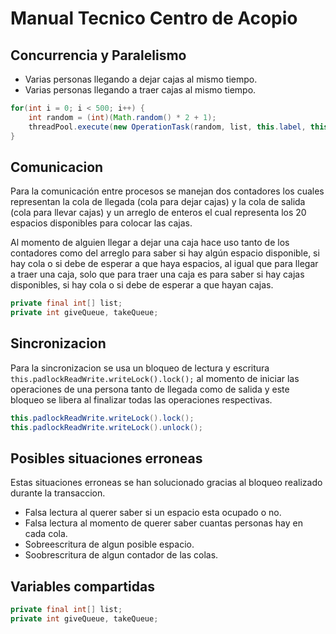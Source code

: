 # Manual Tecnico Centro de Acopio

## Concurrencia y Paralelismo
- Varias personas llegando a dejar cajas al mismo tiempo.
- Varias personas llegando a traer cajas al mismo tiempo.

```java
for(int i = 0; i < 500; i++) {
    int random = (int)(Math.random() * 2 + 1);
    threadPool.execute(new OperationTask(random, list, this.label, this.giveQueue, this.takeQueue));
}
```

## Comunicacion
Para la comunicación entre procesos se manejan dos contadores los cuales representan la cola de llegada (cola para dejar cajas) y la cola de salida (cola para llevar cajas) y un arreglo de enteros el cual representa los 20 espacios disponibles para colocar las cajas.

Al momento de alguien llegar a dejar una caja hace uso tanto de los contadores como del arreglo para saber si hay algún espacio disponible, si hay cola o si debe de esperar a que haya espacios, al igual que para llegar a traer una caja, solo que para traer una caja es para saber si hay cajas disponibles, si hay cola o si debe de esperar a que hayan cajas.

```java
private final int[] list;
private int giveQueue, takeQueue;
```

## Sincronizacion
Para la sincronizacion se usa un bloqueo de lectura y escritura ```this.padlockReadWrite.writeLock().lock();``` al momento de iniciar las operaciones de una persona tanto de llegada como de salida y este bloqueo se libera al finalizar todas las operaciones respectivas.

```java
this.padlockReadWrite.writeLock().lock();
this.padlockReadWrite.writeLock().unlock();
```


## Posibles situaciones erroneas
Estas situaciones erroneas se han solucionado gracias al bloqueo realizado durante la transaccion.

- Falsa lectura al querer saber si un espacio esta ocupado o no.
- Falsa lectura al momento de querer saber cuantas personas hay en cada cola.
- Sobreescritura de algun posible espacio.
- Soobrescritura de algun contador de las colas.
  
## Variables compartidas

```java
private final int[] list;
private int giveQueue, takeQueue;
```

